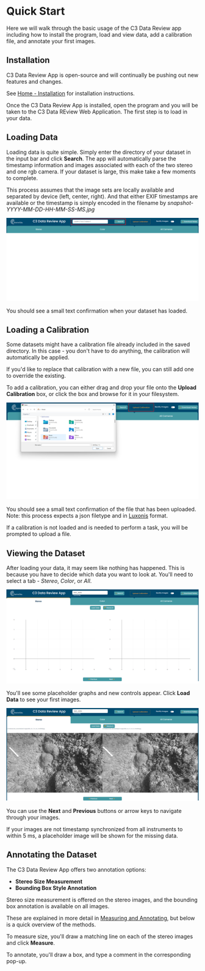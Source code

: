 # Quick Start

Here we will walk through the basic usage of the C3 Data Review app including how to install the program, load and view data, add a calibration file, and annotate your first images.

## Installation

C3 Data Review App is open-source and will continually be pushing out new features and changes.

See [Home - Installation](index.md#installation) for installation instructions.

Once the C3 Data Review App is installed, open the program and you will be taken to the C3 Data REview Web Application. The first step is to load in your data.

## Loading Data

Loading data is quite simple. Simply enter the directory of your dataset in the input bar and click **Search**. The app will automatically parse the timestamp information and images associated with each of the two stereo and one rgb camera. If your dataset is large, this make take a few moments to complete.

This process assumes that the image sets are locally available and separated by device (left, center, right). And that either EXIF timestamps are available or the timestamp is simply encoded in the filename by *snapshot-YYYY-MM-DD-HH-MM-SS-MS.jpg*

![alt text](img/quickstart/1.png)

You should see a small text confirmation when your dataset has loaded.

## Loading a Calibration

Some datasets might have a calibration file already included in the saved directory. In this case - you don't have to do anything, the calibration will automatically be applied. 

If you'd like to replace that calibration with a new file, you can still add one to override the existing.

To add a calibration, you can either drag and drop your file onto the **Upload Calibration** box, or click the box and browse for it in your filesystem.

![alt text](img/quickstart/2.png)

You should see a small text confirmation of the file that has been uploaded. Note: this process expects a json filetype and in [Luxonis](https://docs.luxonis.com/hardware/platform/depth/calibration/) format.

If a calibration is not loaded and is needed to perform a task, you will be prompted to upload a file.

## Viewing the Dataset

After loading your data, it may seem like nothing has happened. This is because you have to decide which data you want to look at. You'll need to select a tab - *Stereo*, *Color*, or *All*.  

![alt text](img/quickstart/3.png)

You'll see some placeholder graphs and new controls appear. Click **Load Data** to see your first images.

![alt text](img/quickstart/4.png)

You can use the **Next** and **Previous** buttons or arrow keys to navigate through your images.

If your images are not timestamp synchronized from all instruments to within 5 ms, a placeholder image will be shown for the missing data.

## Annotating the Dataset

The C3 Data Review App offers two annotation options: 
 
- **Stereo Size Measurement**  
- **Bounding Box Style Annotation**

Stereo size measurement is offered on the stereo images, and the bounding box annotation is available on all images.

These are explained in more detail in [Measuring and Annotating](annotating.md), but below is a quick overview of the methods.

To measure size, you'll draw a matching line on each of the stereo images and click **Measure**.

To annotate, you'll draw a box, and type a comment in the corresponding pop-up.
